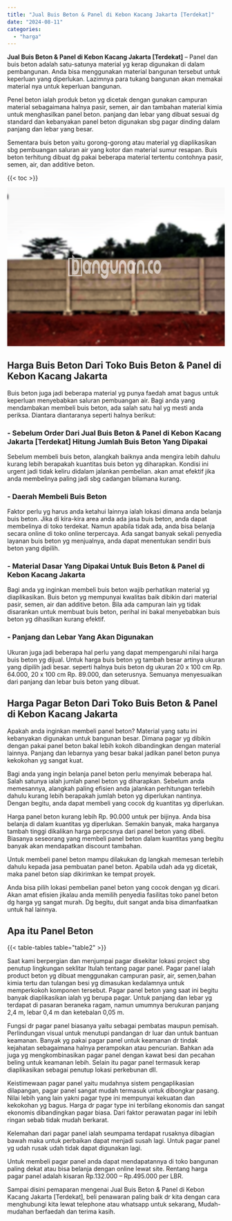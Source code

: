 ```yaml
---
title: "Jual Buis Beton & Panel di Kebon Kacang Jakarta [Terdekat]"
date: "2024-08-11"
categories: 
  - "harga"
---
```


**Jual Buis Beton & Panel di Kebon Kacang Jakarta \[Terdekat\]** – Panel dan buis beton adalah satu-satunya material yg kerap digunakan di dalam pembangunan. Anda bisa menggunakan material bangunan tersebut untuk keperluan yang diperlukan. Lazimnya para tukang bangunan akan memakai material nya untuk keperluan bangunan.

Penel beton ialah produk beton yg dicetak dengan gunakan campuran material sebagaimana halnya pasir, semen, air dan tambahan material kimia untuk menghasilkan panel beton. panjang dan lebar yang dibuat sesuai dg standard dan kebanyakan panel beton digunakan sbg pagar dinding dalam panjang dan lebar yang besar.

Sementara buis beton yaitu gorong-gorong atau material yg diaplikasikan sbg pembuangan saluran air yang kotor dan material sumur resapan. Buis beton terhitung dibuat dg pakai beberapa material tertentu contohnya pasir, semen, air, dan additive beton.

{{< toc >}}

![Jual Buis Beton & Panel di Kebon Kacang Jakarta [Terdekat]](/images/jual-panel-buis-beton-murah-50.png)

## Harga Buis Beton Dari Toko Buis Beton & Panel di Kebon Kacang Jakarta

Buis beton juga jadi beberapa material yg punya faedah amat bagus untuk keperluan menyebabkan saluran pembuangan air. Bagi anda yang mendambakan membeli buis beton, ada salah satu hal yg mesti anda periksa. Diantara diantaranya seperti halnya berikut:

### \- Sebelum Order Dari Jual Buis Beton & Panel di Kebon Kacang Jakarta \[Terdekat\] Hitung Jumlah Buis Beton Yang Dipakai

Sebelum membeli buis beton, alangkah baiknya anda mengira lebih dahulu kurang lebih berapakah kuantitas buis beton yg diharapkan. Kondisi ini urgent jadi tidak keliru didalam jalankan pembelian. akan amat efektif jika anda membelinya paling jadi sbg cadangan bilamana kurang.

### \- Daerah Membeli Buis Beton

Faktor perlu yg harus anda ketahui lainnya ialah lokasi dimana anda belanja buis beton. Jika di kira-kira area anda ada jasa buis beton, anda dapat membelinya di toko terdekat. Namun apabila tidak ada, anda bisa belanja secara online di toko online terpercaya. Ada sangat banyak sekali penyedia layanan buis beton yg menjualnya, anda dapat menentukan sendiri buis beton yang dipilih.

### \- Material Dasar Yang Dipakai Untuk Buis Beton & Panel di Kebon Kacang Jakarta

Bagi anda yg inginkan membeli buis beton wajib perhatikan material yg diaplikasikan. Buis beton yg mempunyai kwalitas baik dibikin dari material pasir, semen, air dan additive beton. Bila ada campuran lain yg tidak disarankan untuk membuat buis beton, perihal ini bakal menyebabkan buis beton yg dihasilkan kurang efektif.

### \- Panjang dan Lebar Yang Akan Digunakan

Ukuran juga jadi beberapa hal perlu yang dapat mempengaruhi nilai harga buis beton yg dijual. Untuk harga buis beton yg tambah besar artinya ukuran yang dipilih jadi besar. seperti halnya buis beton dg ukuran 20 x 100 cm Rp. 64.000, 20 x 100 cm Rp. 89.000, dan seterusnya. Semuanya menyesuaikan dari panjang dan lebar buis beton yang dibuat.

## Harga Pagar Beton Dari Toko Buis Beton & Panel di Kebon Kacang Jakarta

Apakah anda inginkan membeli panel beton? Material yang satu ini kebanyakan digunakan untuk bangunan besar. Dimana pagar yg dibikin dengan pakai panel beton bakal lebih kokoh dibandingkan dengan material lainnya. Panjang dan lebarnya yang besar bakal jadikan panel beton punya kekokohan yg sangat kuat.

Bagi anda yang ingin belanja panel beton perlu menyimak beberapa hal. Salah satunya ialah jumlah panel beton yg diharapkan. Sebelum anda memesannya, alangkah paling efisien anda jalankan perhitungan terlebih dahulu kurang lebih berapakah jumlah beton yg diperlukan nantinya. Dengan begitu, anda dapat membeli yang cocok dg kuantitas yg diperlukan.

Harga panel beton kurang lebih Rp. 90.000 untuk per bijinya. Anda bisa belanja di dalam kuantitas yg diperlukan. Semakin banyak, maka harganya tambah tinggi dikalikan harga perpcsnya dari panel beton yang dibeli. Biasanya seseorang yang membeli panel beton dalam kuantitas yang begitu banyak akan mendapatkan discount tambahan.

Untuk membeli panel beton mampu dilakukan dg langkah memesan terlebih dahulu kepada jasa pembuatan panel beton. Apabila udah ada yg dicetak, maka panel beton siap dikirimkan ke tempat proyek.

Anda bisa pilih lokasi pembelian panel beton yang cocok dengan yg dicari. Akan amat efisien jikalau anda memilih penyedia fasilitas toko panel beton dg harga yg sangat murah. Dg begitu, duit sangat anda bisa dimanfaatkan untuk hal lainnya.

## Apa itu Panel Beton

{{< table-tables table="table2" >}}

Saat kami berpergian dan menjumpai pagar disekitar lokasi project sbg penutup lingkungan seklitar Itulah tentang pagar panel. Pagar panel ialah product beton yg dibuat menggunakan campuran pasir, air, semen,bahan kimia tertu dan tulangan besi yg dimasukan kedalamnya untuk memperkokoh komponen tersebut. Pagar panel beton yang saat ini begitu banyak diaplikasikan ialah yg berupa pagar. Untuk panjang dan lebar yg terdapat di pasaran beraneka ragam, namun umumnya berukuran panjang 2,4 m, lebar 0,4 m dan ketebalan 0,05 m.

Fungsi dr pagar panel biasanya yaitu sebagai pembatas maupun pemisah. Perlindungan visual untuk menutupi pandangan dr luar dan untuk bantuan keamanan. Banyak yg pakai pagar panel untuk keamanan dr tindak kejahatan sebagaimana halnya perampokan atau pencurian. Bahkan ada juga yg mengkombinasikan pagar panel dengan kawat besi dan pecahan beling untuk keamanan lebih. Selain itu pagar panel termasuk kerap diaplikasikan sebagai penutup lokasi perkebunan dll.

Keistimewaan pagar panel yaitu mudahnya sistem pengaplikasian dilapangan, pagar panel sangat mudah termasuk untuk dibongkar pasang. Nilai lebih yang lain yakni pagar type ini mempunyai kekuatan dan kekokohan yg bagus. Harga dr pagar type ini terbilang ekonomis dan sangat ekonomis dibandingkan pagar biasa. Dari faktor perawatan pagar ini lebih ringan sebab tidak mudah berkarat.

Kelemahan dari pagar panel ialah seumpama terdapat rusaknya dibagian bawah maka untuk perbaikan dapat menjadi susah lagi. Untuk pagar panel yg udah rusak udah tidak dapat digunakan lagi.

Untuk membeli pagar panel anda dapat mendapatannya di toko bangunan paling dekat atau bisa belanja dengan online lewat site. Rentang harga pagar panel adalah kisaran Rp.132.000 – Rp.495.000 per LBR.

Sampai disini pemaparan mengenai Jual Buis Beton & Panel di Kebon Kacang Jakarta \[Terdekat\], beli penawaran paling baik dr kita dengan cara menghubungi kita lewat telephone atau whatsapp untuk sekarang, Mudah-mudahan berfaedah dan terima kasih.
